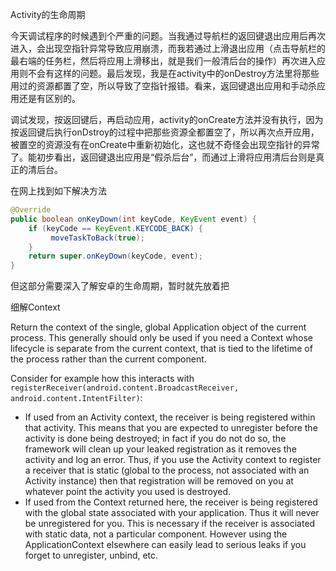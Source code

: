 Activity的生命周期

今天调试程序的时候遇到个严重的问题。当我通过导航栏的返回键退出应用后再次进入，会出现空指针异常导致应用崩溃，而我若通过上滑退出应用（点击导航栏的最右端的任务栏，然后将应用上滑移出，就是我们一般清后台的操作）再次进入应用则不会有这样的问题。最后发现，我是在activity中的onDestroy方法里将那些用过的资源都置了空，所以导致了空指针报错。看来，返回键退出应用和手动杀应用还是有区别的。

调试发现，按返回键后，再启动应用，activity的onCreate方法并没有执行，因为按返回键后执行onDstroy的过程中把那些资源全都置空了，所以再次点开应用，被置空的资源没有在onCreate中重新初始化，这也就不奇怪会出现空指针的异常了。能初步看出，返回键退出应用是“假杀后台”，而通过上滑将应用清后台则是真正的清后台。

在网上找到如下解决方法

```java
@Override
public boolean onKeyDown(int keyCode, KeyEvent event) {
    if (keyCode == KeyEvent.KEYCODE_BACK) {
         moveTaskToBack(true);
    }
    return super.onKeyDown(keyCode, event);
}
```

但这部分需要深入了解安卓的生命周期，暂时就先放着把

细解Context

Return the context of the single, global Application object of the current process. This generally should only be used if you need a Context whose lifecycle is separate from the current context, that is tied to the lifetime of the process rather than the current component.

Consider for example how this interacts with `registerReceiver(android.content.BroadcastReceiver, android.content.IntentFilter)`:

- If used from an Activity context, the receiver is being registered within that activity. This means that you are expected to unregister before the activity is done being destroyed; in fact if you do not do so, the framework will clean up your leaked registration as it removes the activity and log an error. Thus, if you use the Activity context to register a receiver that is static (global to the process, not associated with an Activity instance) then that registration will be removed on you at whatever point the activity you used is destroyed.
- If used from the Context returned here, the receiver is being registered with the global state associated with your application. Thus it will never be unregistered for you. This is necessary if the receiver is associated with static data, not a particular component. However using the ApplicationContext elsewhere can easily lead to serious leaks if you forget to unregister, unbind, etc.